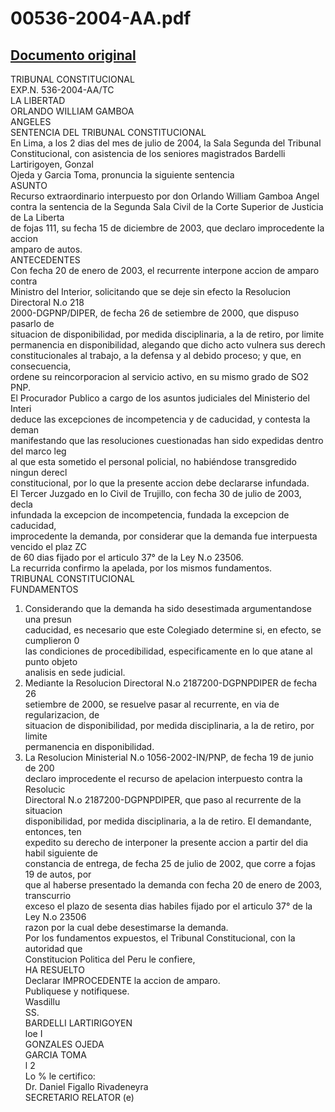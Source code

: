 
00536-2004-AA.pdf
=================
  
[Documento original](https://tc.gob.pe/jurisprudencia/2004/00536-2004-AA.pdf)  
---  
TRIBUNAL CONSTITUCIONAL  
EXP.N. 536-2004-AA/TC  
LA LIBERTAD  
ORLANDO WILLIAM GAMBOA  
ANGELES  
SENTENCIA DEL TRIBUNAL CONSTITUCIONAL  
En Lima, a los 2 dias del mes de julio de 2004, la Sala Segunda del Tribunal  
Constitucional, con asistencia de los seniores magistrados Bardelli Lartirigoyen, Gonzal  
Ojeda y Garcia Toma, pronuncia la siguiente sentencia  
ASUNTO  
Recurso extraordinario interpuesto por don Orlando William Gamboa Angel  
contra la sentencia de la Segunda Sala Civil de la Corte Superior de Justicia de La Liberta  
de fojas 111, su fecha 15 de diciembre de 2003, que declaro improcedente la accion  
amparo de autos.  
ANTECEDENTES  
Con fecha 20 de enero de 2003, el recurrente interpone accion de amparo contra  
Ministro del Interior, solicitando que se deje sin efecto la Resolucion Directoral N.o 218  
2000-DGPNP/DIPER, de fecha 26 de setiembre de 2000, que dispuso pasarlo de  
situacion de disponibilidad, por medida disciplinaria, a la de retiro, por limite  
permanencia en disponibilidad, alegando que dicho acto vulnera sus derech  
constitucionales al trabajo, a la defensa y al debido proceso; y que, en consecuencia,  
ordene su reincorporacion al servicio activo, en su mismo grado de SO2 PNP.  
El Procurador Publico a cargo de los asuntos judiciales del Ministerio del Interi  
deduce las excepciones de incompetencia y de caducidad, y contesta la deman  
manifestando que las resoluciones cuestionadas han sido expedidas dentro del marco leg  
al que esta sometido el personal policial, no habiéndose transgredido ningun derecl  
constitucional, por lo que la presente accion debe declararse infundada.  
El Tercer Juzgado en lo Civil de Trujillo, con fecha 30 de julio de 2003, decla  
infundada la excepcion de incompetencia, fundada la excepcion de caducidad,  
improcedente la demanda, por considerar que la demanda fue interpuesta vencido el plaz ZC  
de 60 dias fijado por el articulo 37° de la Ley N.o 23506.  
La recurrida confirmo la apelada, por los mismos fundamentos.  
TRIBUNAL CONSTITUCIONAL  
FUNDAMENTOS  
1. Considerando que la demanda ha sido desestimada argumentandose una presun  
caducidad, es necesario que este Colegiado determine si, en efecto, se cumplieron 0  
las condiciones de procedibilidad, especificamente en lo que atane al punto objeto  
analisis en sede judicial.  
2. Mediante la Resolucion Directoral N.o 2187200-DGPNPDIPER de fecha 26  
setiembre de 2000, se resuelve pasar al recurrente, en via de regularizacion, de  
situacion de disponibilidad, por medida disciplinaria, a la de retiro, por limite  
permanencia en disponibilidad.  
3. La Resolucion Ministerial N.o 1056-2002-IN/PNP, de fecha 19 de junio de 200  
declaro improcedente el recurso de apelacion interpuesto contra la Resolucic  
Directoral N.o 2187200-DGPNPDIPER, que paso al recurrente de la situacion  
disponibilidad, por medida disciplinaria, a la de retiro. El demandante, entonces, ten  
expedito su derecho de interponer la presente accion a partir del dia habil siguiente de  
constancia de entrega, de fecha 25 de julio de 2002, que corre a fojas 19 de autos, por  
que al haberse presentado la demanda con fecha 20 de enero de 2003, transcurrio  
exceso el plazo de sesenta dias habiles fijado por el articulo 37° de la Ley N.o 23506  
razon por la cual debe desestimarse la demanda.  
Por los fundamentos expuestos, el Tribunal Constitucional, con la autoridad que  
Constitucion Politica del Peru le confiere,  
HA RESUELTO  
Declarar IMPROCEDENTE la accion de amparo.  
Publiquese y notifiquese.  
Wasdillu  
SS.  
BARDELLI LARTIRIGOYEN  
loe I  
GONZALES OJEDA  
GARCIA TOMA  
l 2  
Lo % le certifico:  
Dr. Daniel Figallo Rivadeneyra  
SECRETARIO RELATOR (e)